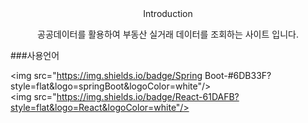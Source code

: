 <div align=center>
  Introduction
  
  공공데이터를 활용하여 부동산 실거래 데이터를 조회하는 사이트 입니다.
    
</div>

###사용언어

<img src="https://img.shields.io/badge/Spring Boot-#6DB33F?style=flat&logo=springBoot&logoColor=white"/>
<img src="https://img.shields.io/badge/React-61DAFB?style=flat&logo=React&logoColor=white"/>
